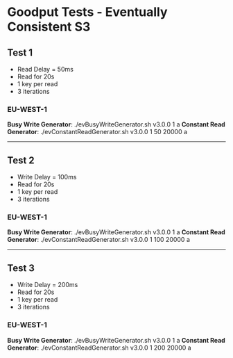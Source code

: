 # Goodput Tests - Eventually Consistent S3

## Test 1
- Read Delay = 50ms
- Read for 20s
- 1 key per read
- 3 iterations

### EU-WEST-1
**Busy Write Generator**: ./evBusyWriteGenerator.sh v3.0.0 1 a
**Constant Read Generator**: ./evConstantReadGenerator.sh v3.0.0 1 50 20000 a

---
## Test 2
- Write Delay = 100ms
- Read for 20s
- 1 key per read
- 3 iterations

### EU-WEST-1
**Busy Write Generator**: ./evBusyWriteGenerator.sh v3.0.0 1 a
**Constant Read Generator**: ./evConstantReadGenerator.sh v3.0.0 1 100 20000 a

---
## Test 3
- Write Delay = 200ms
- Read for 20s
- 1 key per read
- 3 iterations

### EU-WEST-1
**Busy Write Generator**: ./evBusyWriteGenerator.sh v3.0.0 1 a
**Constant Read Generator**: ./evConstantReadGenerator.sh v3.0.0 1 200 20000 a
